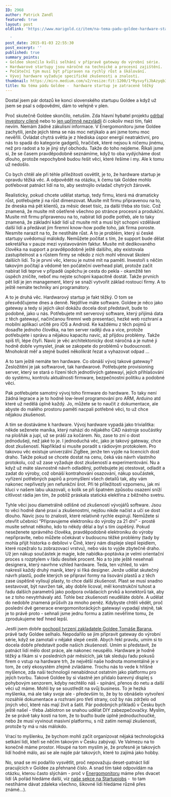```yaml
---
ID: 2968
author: Patrick Zandl
featured: true
layout: post
oldlink: 'https://www.marigold.cz/item/na-tema-padu-goldee-hardware-startup-je-zatracene-tezky

  '
post_date: 2015-01-03 22:55:30
post_excerpt: ''
published: true
summary_points:
- Goldee skončilo kvůli selhání v přípravě gateway do výrobní série.
- Hardwarové startupy jsou náročné na technické a procesní zajištění.
- Počáteční tým musí být připraven na rychlý růst a škálování.
- Vývoj hardware vyžaduje specifické zkušenosti a znalosti.
thumbnail: https://miro.medium.com/v2/resize:fit:1200/1*RysvyfiJbAzyqb362Rt2rA.png
title: Na téma pádu Goldee -  hardware startup je zatraceně těžký
---
```


<p>Dostal jsem pár dotazů ke konci slovenského startupu Goldee a když už jsem se psal s odpovědmi, dám to veřejně v plen.</p>

<p>Proč skutečně Goldee skončilo, netuším. Zda hlavní hybatel projektu <a href="http://www.startupers.sk/velka-hanba-a-smutny-koniec-globalnej-startupovej-nadeje-zo-slovenska/">odrbal investory cíleně</a> nebo to <a href="http://www.lupa.cz/clanky/slovenska-startupova-nadeje-goldee-konci-chytremu-svetlu-dosly-penize/">jen upřímně nezvládli</a> či cokoliv mezi tím, fakt nevím. Nemám žádné zákulisní informace. V Energomonitoru jsme Goldee zachytili, jenže jejich téma se nás moc netýkalo a ani jsme tomu moc nevěřili. Ovládat chytrá světla je z hlediska úspor energií neatraktivní, pro nás to spadá do kategorie gadgetů, hračiček, které nejsou k ničemu jinému, než pro radost a to je jiný styl obchodu. Takže do toho nejdeme. Říkali jsme si, že se časem pravděpodobně seznámíme, když to oba vydýcháme dost dlouho, protože nepochybně budou řešit věci, které řešíme i my. Ale k tomu už nedošlo.</p>


<!--more-->

<p>Co bych chtěl ale při téhle příležitosti osvětlit, je to, že hardware startup je opravdu těžká věc. A odpovědět na otázku, k čemu tak Goldee mohlo potřebovat patnáct lidí na to, aby sestrojilo ovladač chytrých žárovek.</p>

<p>Realisticky, pokud chcete udělat startup, tedy firmu, která má dramaticky růst, potřebujete ji na růst dimenzovat. Musíte mít firmu připravenou na to, že dneska má pět klientů, za měsíc deset tisíc, za další třeba sto tisíc. Což znamená, že musíte mít ošetřené všechno po stránce procesní a produkční. Musíte mít firmu připravenou na to, nabírat lidi podle potřeb, ale to taky znamená, že základní kádr lidí už musíte mít a musí být schopni vzdělávat další lidi a předávat jim firemní know-how podle toho, jak firma poroste. Nesmíte narazit na to, že nestíháte růst. A to je problém, který si české startupy uvědomují málokdy. Nemůžete počítat s tím, že support bude dělat sekretářka v pauze mezi vystavováním faktur. Musíte mít dedikovaného člověka na support a pravděpodobně ještě dalšího, aby existovala zastupitelnost a s růstem firmy se někdo z nich mohl věnovat školení dalších lidí. To je první věc, kterou je nutné mít na paměti. Investoři s něčím takovým počítají a vědomě ten počáteční overhead platí, protože začít nabírat lidi teprve v případě úspěchu je cesta do pekla - okamžitě ten úspěch zničíte, neboť mu nejste schopni kapacitně dostát. Takže prvních pět lidí je jen management, který se snaží vytvořit základ rostoucí firmy. A to ještě nemáte techniky ani programátory.</p>

<p>A to je druhá věc. Hardwarový startup je fakt těžký. O tom se přesvědčujeme dnes a denně. Nejdříve máte software. Goldee je něco jako gateway a tedy si jejich úkol dokážu docela dost představit, bude to podobné, jako u nás. Potřebujete mít serverový software, který přijímá data z těch gatewayí, načinčanou firemní web presentaci, hezké web rozhraní a mobilní aplikaci určitě pro iOS a Android. Ke každému z těch pojmů si dosaďte jednoho člověka, na ten server raději dva a více, protože potřebujete i správu a nějakou kapacitu navíc, až přijdou problémy. Takže spíš tři, lépe čtyři. Navíc je věc architektonicky dost náročná a je nutné ji hodně dobře vymyslet, jinak se zakopete do problémů v budoucnosti. Mnohokrát měř a stejně budeš několikrát řezat a vyhazovat odpad …</p>

<p>A to tam ještě nemáte ten hardware. Co obnáší vývoj takové gateway? Zesložitění je jak softwarové, tak hardwarové. Potřebujete provisioning server, který se stará o řízení těch jednotlivých gatewayí, jejich přihlašování do systému, kontrolu aktuálnosti firmware, bezpečnostní politiku a podobné věci.</p>

<p>Pak potřebujete samotný vývoj toho firmware do hardware. To taky není žádná legrace a je to hodně low-level programování pro ARM, Arduino atd které už nedělá úplně každý. Jo, můžete se to naučit z dokumentace, ale abyste do malého prostoru paměti nacpali potřebné věci, to už chce nějakou zkušenost.</p>

<p>A tím se dostáváme k hardware. Vývoj hardware vypadá jako trivialitka: někde seženete maníka, který nahází do nějakého CAD nástroje součástky na plošňák a jupí, už se práší za kočárem. No, zase to zní o dost jednodušeji, než jaké to je. I jednoduchá věc, jako je takový gateway, chce dost zkušeností. Například si musíte poradit s rádiovým protokolem. Pro takovou věc existuje univerzální ZigBee, jenže ten vyjde na licencích dost draho. Takže pokud se chcete dostat na cenu, čeká vás návrh vlastního protokolu, což už zase vyžaduje dost zkušeností a experimentování. Nu a když už máte slavnostně návrh odladěný, potřebujete jej otestovat, odladit a zadat do výroby, což obnáší kontrahování osazování, nákup součástek, vyřízení potřebných papírů a promyšlení všech detailů tak, aby vám nakonec nepřivezly jen nefunkční šrot. Při té příležitosti vzpomenu, jak mi kluci v našem labu ukazovali, o kolik se při špatném způsobu osazení sníží citlivost rádia jen tím, že poblíž práskala statická elektřina z běžného svetru.</p>

<p>Tyhle věci jsou diametrálně odlišné od zkušeností vývojářů software. Jsou to věci hodně dané praxí a zkušenostmi, nejdou nikde načíst a učí se dost dlouho. Navíc jsou to znalosti, které relativně rychle expirují. Nemůžete si otevřít učebnici “Připravujeme elektroniku do výroby za 21 dní” - prostě musíte sehnat někoho, kdo to někdy dělal a byl s tím úspěšný. Pokud neseženete správného člověka, pravděpodobně elektroniku do výroby nepřipravíte, nebo můžete očekávat v budoucnu těžké problémy (tady by mohla přijít historka o debilovi v Číně, který nám displeje slepil lepidlem, které rozežralo tu zobrazovací vrstvu), nebo vás to vyjde zbytečně draho. Už jen nákup součástek je magie, kde nabídka-poptávka je velmi orientační proces s rozptylem v řádu desítek procent. No a to jste ještě nesehnali designera, který navrhne vzhled hardware. Teda, ten vzhled, to vám nakreslí každý druhý maník, který si říká designer. Jenže udělat skutečný návrh plastů, podle kterých se připraví formy na lisování plastů a z těch zase úspěšně vylisují plasty, to chce další zkušenost. Plast se musí snadno sestavovat, být navržen tak, aby dobře lícoval, měl konstrukční tuhost a řadu dalších parametrů jako podpora ovládacích prvků a konektorů tak, aby se z toho nevytrhávaly atd. Tohle bez zkušeností neuděláte dobře. A udělat do nedobře znamená průšvih za mnoho peněz. Kdybyste chtěli vědět, proč poslední dvě generace energomonitoráckých gatewayí vypadají stejně, tak je to právě proto - sehnali jsme jednu formu a zatím nevěříme tomu, že zprodukujeme teď hned lepší.</p>

<p>Jestli jsem dobře <a href="http://www.getgoldee.com/6-mytov-o-goldee">pochopil tvrzení zakladatele Goldee Tomáše Barana</a>, právě tady Goldee selhalo. Nepodařilo se jim připravit gateway do výrobní série, když se zamotali v nějaké slepé cestě. Abych řekl pravdu, umím si to docela dobře představit podle našich zkušeností. Umím si představit, že patnáct lidí mělo dost práce, ale nakonec neuspělo. Hardware je hodně těžký a říkám si v posledních pár měsících, jak tak sleduju řadu pokusů firem o vstup na hardware trh, že největší naše hodnota momentálně je v tom, že celý ekosystém zřejmě zvládáme. Trochu nás to vede k hříšné myšlence, zda naši technologii nenabídnout ostatním jako platformu pro jejich tvorbu. Takové Goldee by si vlastně jen přidalo barevný displej s pohybovým senzorem, kdyby nechtělo náš - spínání, přenos do netu a další věci už máme. Mohli by se soustředit na svůj business. To je hezká myšlenka, má ale taky svoje ale - především to, že by to obnášelo vytvoření rozsáhlé dokumentace a rozhraní pro třetí strany, což by nás zdrželo od jiných věcí, které nás mají živit a šatit. Pár podobných příkladů v Česku bych ještě našel - třeba Jablotron se snahou udělat DIY zabezpečovačky. Myslím, že se právě taky kostí na tom, že to buďto bude úplně jednoduchoučké, nebo že musí vyvinout masivní platformu, s níž zatím nemají zkušenosti, protože ty má u nás málokdo.</p>

<p>Vrací to myšlenku, že bychom mohli začít organizovat nějaká technologická setkání lidí, kteří se něčím takovým v Česku zabývají. Ve Valmezu na to konečně máme prostor. Hloupé na tom myslím je, že profesně je takových lidí hodně málo, asi se ale najde pár takových, které to zajímá jako hobby.</p>

<p>No, snad se mi podařilo vysvětlit, proč nepovažuju deset-patnáct lidí pracujících v Goldee za přehnané číslo. A snad tím také odpovídám na otázku, kterou často slýchám - proč v <a href="http://www.energomonitor.com">Energomonitoru</a> máme přes dvacet lidí (A pořád hledáme další, viz <a href="http://www.startupjobs.cz/startup/energomonitor">naše sekce na Startupjobs</a> -  to tam nestíháme dávat zdaleka všechno, šikovné lidi hledáme různě přes známé...).</p>